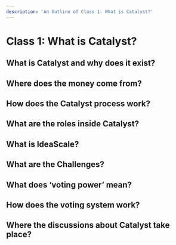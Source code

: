 ```yaml
---
description: 'An Outline of Class 1: What is Catalyst?'
---
```


# Class 1: What is Catalyst?

## What is Catalyst and why does it exist?

## Where does the money come from?

## How does the Catalyst process work?

## What are the roles inside Catalyst?

## What is IdeaScale?

## What are the Challenges?

## What does ‘voting power’ mean?

## How does the voting system work?

## Where the discussions about Catalyst take place?

